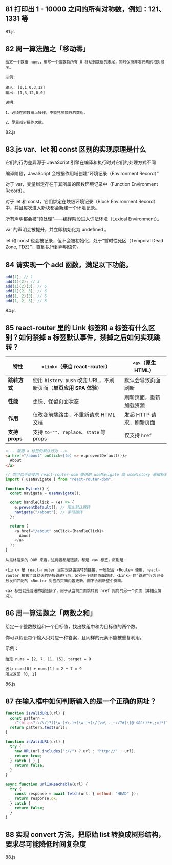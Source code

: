 ## 81 打印出 1 - 10000 之间的所有对称数，例如：121、1331 等

81.js

## 82 周一算法题之「移动零」

```
给定一个数组 nums，编写一个函数将所有 0 移动到数组的末尾，同时保持非零元素的相对顺序。

示例:

输入: [0,1,0,3,12]
输出: [1,3,12,0,0]

说明:

1、必须在原数组上操作，不能拷贝额外的数组。

2、尽量减少操作次数。
```

82.js

## 83.js var、let 和 const 区别的实现原理是什么

它们的行为差异源于 JavaScript 引擎在编译和执行时对它们的处理方式不同

编译阶段，JavaScript 会根据作用域创建“环境记录（Environment Record）”

对于 var，变量绑定存在于其所属的函数环境记录中（Function Environment Record）。

对于 let 和 const，它们绑定在块级环境记录（Block Environment Record）中，并且每次进入新块都会新建一个环境记录。

所有声明都会被“预处理”——编译阶段进入词法环境（Lexical Environment）。

var 的声明会被提升，并立即初始化为 undefined 。

let 和 const 也会被记录，但不会被初始化，处于“暂时性死区（Temporal Dead Zone, TDZ）”，直到执行到声明语句。

## 84 请实现一个 add 函数，满足以下功能。

```js
add(1); // 1
add(1)(2); // 3
add(1)(2)(3); // 6
add(1)(2, 3); // 6
add(1, 2)(3); // 6
add(1, 2, 3); // 6
```

84.js

## 85 react-router 里的 Link 标签和 a 标签有什么区别？如何禁掉 a 标签默认事件，禁掉之后如何实现跳转？

| 特性           | `<Link>`（来自 react-router）                                     | `<a>`（原生 HTML）       |
| -------------- | ----------------------------------------------------------------- | ------------------------ |
| **跳转方式**   | 使用 `history.push` 改变 URL，不刷新页面（**单页应用 SPA 体验**） | 默认会导致页面刷新       |
| **性能**       | 更快、保留页面状态                                                | 刷新页面，重新加载资源   |
| **作用**       | 仅改变前端路由，不重新请求 HTML 文档                              | 发起 HTTP 请求，刷新页面 |
| **支持 props** | 支持 `to=""`、`replace`、`state` 等 props                         | 仅支持 `href`            |

```html
<!-- 禁用 a 标签的默认行为 -->
<a href="/about" onClick={(e) => e.preventDefault()}>
  About
</a>
```

```js
// 你可以手动使用 react-router-dom 提供的 useNavigate 或 useHistory 来编程式跳转
import { useNavigate } from "react-router-dom";

function MyLink() {
  const navigate = useNavigate();

  const handleClick = (e) => {
    e.preventDefault(); // 阻止默认跳转
    navigate("/about"); // 手动跳转
  };

  return (
    <a href="/about" onClick={handleClick}>
      About
    </a>
  );
}
```

```
从最终渲染的 DOM 来看，这两者都是链接，都是 <a> 标签，区别是：

<Link> 是 react-router 里实现路由跳转的链接，一般配合 <Route> 使用，react-router 接管了其默认的链接跳转行为，区别于传统的页面跳转，<Link> 的“跳转”行为只会触发相匹配的 <Route> 对应的页面内容更新，而不会刷新整个页面。

<a> 标签就是普通的超链接了，用于从当前页面跳转到 href 指向的另一个页面（非锚点情况）。
```

## 86 周一算法题之「两数之和」

给定一个整数数组和一个目标值，找出数组中和为目标值的两个数。

你可以假设每个输入只对应一种答案，且同样的元素不能被重复利用。

示例：

```
给定 nums = [2, 7, 11, 15], target = 9

因为 nums[0] + nums[1] = 2 + 7 = 9
所以返回 [0, 1]
```

86.js

## 87 在输入框中如何判断输入的是一个正确的网址？

```js
function isValidURL(url) {
  const pattern =
    /^(https?:\/\/)?([\w-]+\.)+[\w-]+(\/[\w\-._~:/?#[\]@!$&'()*+,;=]*)?$/i;
  return pattern.test(url);
}
```

```js
function isValidURL(url) {
  try {
    new URL(url.includes("://") ? url : "http://" + url);
    return true;
  } catch (_) {
    return false;
  }
}
```

```js
async function urlIsReachable(url) {
  try {
    const response = await fetch(url, { method: "HEAD" });
    return response.ok;
  } catch {
    return false;
  }
}
```

## 88 实现 convert 方法，把原始 list 转换成树形结构，要求尽可能降低时间复杂度

88.js